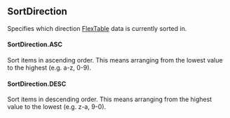 SortDirection
---------------

Specifies which direction [FlexTable](FlexTable.md) data is currently sorted in.

#### SortDirection.ASC
Sort items in ascending order.
This means arranging from the lowest value to the highest (e.g. a-z, 0-9).

#### SortDirection.DESC
Sort items in descending order.
This means arranging from the highest value to the lowest (e.g. z-a, 9-0).

